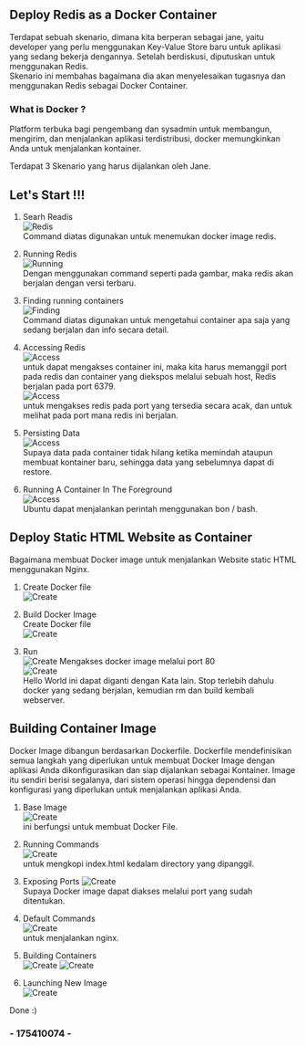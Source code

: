 ## Deploy Redis as a Docker Container  
Terdapat sebuah skenario, dimana kita berperan sebagai jane, yaitu developer yang perlu menggunakan Key-Value Store baru untuk aplikasi yang sedang bekerja dengannya. Setelah berdiskusi, diputuskan untuk menggunakan Redis.  
Skenario ini membahas bagaimana dia akan menyelesaikan tugasnya dan menggunakan Redis sebagai Docker Container.  

### What is Docker ?  
Platform terbuka bagi pengembang dan sysadmin untuk membangun, mengirim, dan menjalankan aplikasi terdistribusi, docker memungkinkan Anda untuk menjalankan kontainer.  

Terdapat 3 Skenario yang harus dijalankan oleh Jane.  


## Let's Start !!!  
1. Searh Readis  
![Redis](images/Search.jpg)  
Command diatas digunakan untuk menemukan docker image redis.  

2. Running Redis  
![Running](images/Runningre.jpg)  
Dengan menggunakan command seperti pada gambar, maka redis akan berjalan dengan versi terbaru.  

3. Finding running containers  
![Finding](images/Finding.jpg)  
Command diatas digunakan untuk mengetahui container apa saja yang sedang berjalan dan info secara detail.  

4. Accessing Redis    
![Access](images/Access.jpg)  
untuk dapat mengakses container ini, maka kita harus memanggil port pada redis dan container yang diekspos melalui sebuah host, Redis berjalan pada port 6379.    
![Access](images/Access2.jpg)    
untuk mengakses redis pada port yang tersedia secara acak, dan untuk melihat pada port mana redis ini berjalan.   

5. Persisting Data  
![Access](images/Persisting.jpg)  
Supaya data pada container tidak hilang ketika memindah ataupun membuat kontainer baru, sehingga data yang sebelumnya dapat di restore.  

6. Running A Container In The Foreground  
![Access](images/Ubuntu.jpg)  
Ubuntu dapat menjalankan perintah menggunakan bon / bash.  

## Deploy Static HTML Website as Container  
Bagaimana membuat Docker image untuk menjalankan Website static HTML menggunakan Nginx.  

1. Create Docker file  
![Create](images/file.jpg)  

2. Build Docker Image  
 Create Docker file  
![Create](images/Build.jpg) 

3. Run  
![Create](images/run.jpg) 
Mengakses docker image melalui port 80  
![Create](images/Picture1.jpg)   
Hello World ini dapat diganti dengan Kata lain. Stop terlebih dahulu docker yang sedang berjalan, kemudian rm dan build kembali webserver.  

## Building Container Image  

Docker Image dibangun berdasarkan Dockerfile.   Dockerfile mendefinisikan semua langkah yang   diperlukan untuk membuat Docker Image dengan     aplikasi Anda dikonfigurasikan dan siap dijalankan sebagai Kontainer. Image itu sendiri berisi   segalanya, dari sistem operasi hingga dependensi   dan konfigurasi yang diperlukan untuk menjalankan   aplikasi Anda.    

1. Base Image  
![Create](images/base.jpg)  
ini berfungsi untuk membuat Docker File.  

2. Running Commands  
![Create](images/copy.jpg)  
untuk mengkopi index.html kedalam directory yang dipanggil.  

3. Exposing Ports
![Create](images/ports.jpg)  
Supaya Docker image dapat diakses melalui port yang sudah ditentukan.  

4. Default Commands  
![Create](images/nginx.jpg)  
untuk menjalankan nginx.  

5. Building Containers  
![Create](images/docimage.jpg) 
![Create](images/build.jpg)  

6. Launching New Image  
![Create](images/launching.jpg)  

Done :)  

### - 175410074 -

